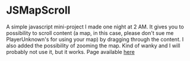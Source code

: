 # JSMapScroll
A simple javascript mini-project I made one night at 2 AM. It gives you to possibility to scroll content (a map, in this case, please don't sue me PlayerUnknown's for using your map) by dragging through the content. I also added the possibility of zooming the map. Kind of wanky and I will probably not use it, but it works.
Page available [here](https://xshteff.github.io/JSMapScroll/)
